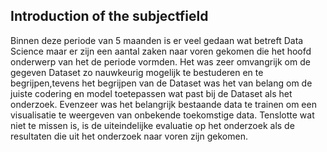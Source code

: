 ## Introduction of the subjectfield

Binnen deze periode van 5 maanden is er veel gedaan wat betreft Data Science maar er zijn een aantal zaken naar voren gekomen die het hoofd onderwerp van het de periode vormden.   Het was zeer omvangrijk om de gegeven Dataset zo nauwkeurig mogelijk te bestuderen en te begrijpen,tevens het begrijpen van de Dataset was het van belang om de juiste codering en model toetepassen wat past bij de Dataset als het onderzoek. Evenzeer was het belangrijk bestaande data te trainen om een visualisatie te weergeven van onbekende toekomstige data. Tenslotte wat niet te missen is, is de uiteindelijke evaluatie op het onderzoek als de resultaten die uit het onderzoek naar voren zijn gekomen.
